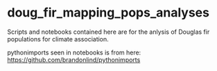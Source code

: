 # doug_fir_mapping_pops_analyses

Scripts and notebooks contained here are for the anlysis of Douglas fir populations for climate association.

pythonimports seen in notebooks is from here: https://github.com/brandonlind/pythonimports

